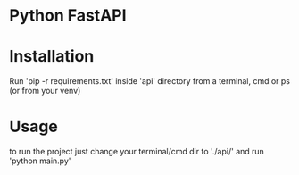 # Python FastAPI

# Installation
Run 'pip -r requirements.txt' inside 'api' directory from a terminal, cmd or ps (or from your venv)

# Usage
to run the project just change your terminal/cmd dir to './api/' and run 'python main.py'
